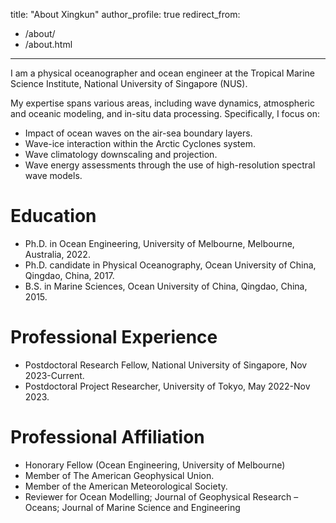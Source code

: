 title: "About Xingkun"
author_profile: true
redirect_from: 
  - /about/
  - /about.html
---

I am a physical oceanographer and ocean engineer at the Tropical Marine Science Institute, National University of Singapore (NUS).

My expertise spans various areas, including wave dynamics, atmospheric and oceanic modeling, and in-situ data processing. Specifically, I focus on:

* Impact of ocean waves on the air-sea boundary layers.
* Wave-ice interaction within the Arctic Cyclones system.
* Wave climatology downscaling and projection.
* Wave energy assessments through the use of high-resolution spectral wave models.

Education
======
* Ph.D. in Ocean Engineering, University of Melbourne, Melbourne, Australia, 2022.
* Ph.D. candidate in Physical Oceanography, Ocean University of China, Qingdao, China, 2017.
* B.S. in Marine Sciences, Ocean University of China, Qingdao, China, 2015.

Professional Experience
======
* Postdoctoral Research Fellow, National University of Singapore, Nov 2023-Current.
* Postdoctoral Project Researcher, University of Tokyo, May 2022-Nov 2023.

Professional Affiliation
======
* Honorary Fellow (Ocean Engineering, University of Melbourne)
* Member of The American Geophysical Union.
* Member of the American Meteorological Society.
* Reviewer for Ocean Modelling; Journal of Geophysical Research – Oceans; Journal of Marine Science and Engineering


